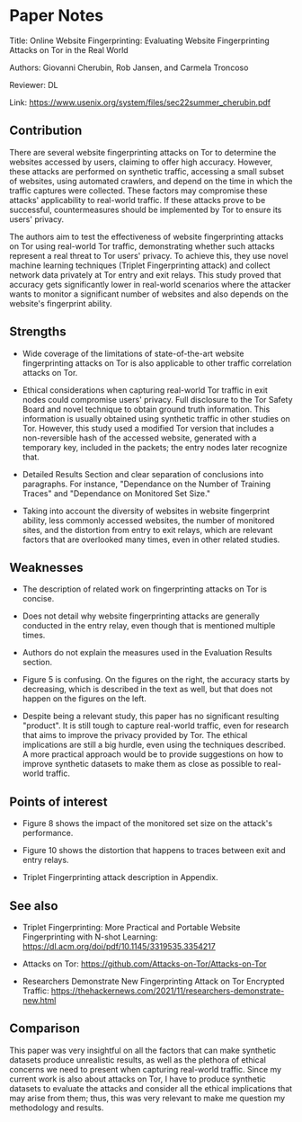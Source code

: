# Paper Notes
Title: Online Website Fingerprinting: Evaluating Website Fingerprinting Attacks on Tor in the Real World

Authors: Giovanni Cherubin, Rob Jansen, and Carmela Troncoso

Reviewer: DL

Link: https://www.usenix.org/system/files/sec22summer_cherubin.pdf


## Contribution
There are several website fingerprinting attacks on Tor to determine the websites accessed by users, claiming to offer high accuracy. However, these attacks are performed on synthetic traffic, accessing a small subset of websites, using automated crawlers, and depend on the time in which the traffic captures were collected. These factors may compromise these attacks' applicability to real-world traffic. If these attacks prove to be successful, countermeasures should be implemented by Tor to ensure its users' privacy. 

The authors aim to test the effectiveness of website fingerprinting attacks on Tor using real-world Tor traffic, demonstrating whether such attacks represent a real threat to Tor users' privacy. To achieve this, they use novel machine learning techniques (Triplet Fingerprinting attack) and collect network data privately at Tor entry and exit relays. This study proved that accuracy gets significantly lower in real-world scenarios where the attacker wants to monitor a significant number of websites and also depends on the website's fingerprint ability.


## Strengths
* Wide coverage of the limitations of state-of-the-art website fingerprinting attacks on Tor is also applicable to other traffic correlation attacks on Tor.

* Ethical considerations when capturing real-world Tor traffic in exit nodes could compromise users' privacy. Full disclosure to the Tor Safety Board and novel technique to obtain ground truth information. This information is usually obtained using synthetic traffic in other studies on Tor. However, this study used a modified Tor version that includes a non-reversible hash of the accessed website, generated with a temporary key, included in the packets; the entry nodes later recognize that.

* Detailed Results Section and clear separation of conclusions into paragraphs. For instance, "Dependance on the Number of Training Traces" and "Dependance on Monitored Set Size."

* Taking into account the diversity of websites in website fingerprint ability, less commonly accessed websites, the number of monitored sites, and the distortion from entry to exit relays, which are relevant factors that are overlooked many times, even in other related studies.


## Weaknesses
* The description of related work on fingerprinting attacks on Tor is concise.

* Does not detail why website fingerprinting attacks are generally conducted in the entry relay, even though that is mentioned multiple times.

* Authors do not explain the measures used in the Evaluation Results section.

* Figure 5 is confusing. On the figures on the right, the accuracy starts by decreasing, which is described in the text as well, but that does not happen on the figures on the left.

* Despite being a relevant study, this paper has no significant resulting "product". It is still tough to capture real-world traffic, even for research that aims to improve the privacy provided by Tor. The ethical implications are still a big hurdle, even using the techniques described. A more practical approach would be to provide suggestions on how to improve synthetic datasets to make them as close as possible to real-world traffic.

## Points of interest
* Figure 8 shows the impact of the monitored set size on the attack's performance. 

* Figure 10 shows the distortion that happens to traces between exit and entry relays.

* Triplet Fingerprinting attack description in Appendix.


## See also
* Triplet Fingerprinting: More Practical and Portable Website
Fingerprinting with N-shot Learning: https://dl.acm.org/doi/pdf/10.1145/3319535.3354217

* Attacks on Tor: https://github.com/Attacks-on-Tor/Attacks-on-Tor

* Researchers Demonstrate New Fingerprinting Attack on Tor Encrypted Traffic: https://thehackernews.com/2021/11/researchers-demonstrate-new.html


## Comparison
This paper was very insightful on all the factors that can make synthetic datasets produce unrealistic results, as well as the plethora of ethical concerns we need to present when capturing real-world traffic. Since my current work is also about attacks on Tor, I have to produce synthetic datasets to evaluate the attacks and consider all the ethical implications that may arise from them; thus, this was very relevant to make me question my methodology and results.



